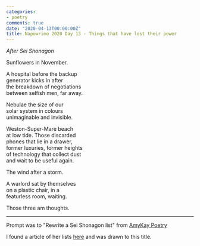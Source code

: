 ```yaml
---
categories:
- poetry
comments: true
date: "2020-04-13T00:00:00Z"
title: Napowrimo 2020 Day 13 - Things that have lost their power
---
```

  
<em>After Sei Shonagon</em>  

Sunflowers in November.  

A hospital before the backup  
generator kicks in after  
the breakdown of negotiations  
between selfish men, far away.  

Nebulae the size of our  
solar system in colours  
unimaginable and invisible.  

Weston-Super-Mare beach  
at low tide. Those discarded  
phones that lie in a drawer,  
former luxuries, former heights  
of technology that collect dust  
and wait to be useful again.  

The wind after a storm.  

A warlord sat by themselves  
on a plastic chair, in a  
featurless room, waiting.  

Those three am thoughts.  

***  

Prompt was to "Rewrite a Sei Shonagon list" from <a href="https://instagram.com/amykaypoetry?igshid=17ak24ogz39u0">AmyKay Poetry</a>  

I found a article of her lists <a href="https://guerrillasemiotics.com/2013/05/sei-shonagons-lists/">here</a> and was drawn to this title.  
